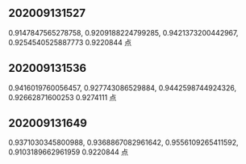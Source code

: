 ## 202009131527

0.9147847565278758, 0.9209188224799285, 0.9421373200442967, 0.9254540525887773
0.9220844 点

## 202009131536

0.9416019760056457, 0.927743086529884, 0.9442598744924326, 0.92662871600253
0.9274111 点

## 202009131649

0.9371030345800988, 0.9368867082961642, 0.9556109265411592, 0.9103189662961959
0.9220844 点
